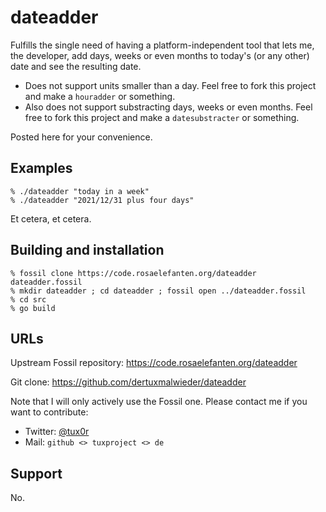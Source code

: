 # dateadder

Fulfills the single need of having a platform-independent tool that lets me, the developer, add days, weeks or even months to today's (or any other) date and see the resulting date.

* Does not support units smaller than a day. Feel free to fork this project and make a `houradder` or something.
* Also does not support substracting days, weeks or even months. Feel free to fork this project and make a `datesubstracter` or something.

Posted here for your convenience.

## Examples

    % ./dateadder "today in a week"
    % ./dateadder "2021/12/31 plus four days"

Et cetera, et cetera.

## Building and installation

    % fossil clone https://code.rosaelefanten.org/dateadder dateadder.fossil
    % mkdir dateadder ; cd dateadder ; fossil open ../dateadder.fossil
    % cd src
    % go build

## URLs

Upstream Fossil repository:
https://code.rosaelefanten.org/dateadder

Git clone:
https://github.com/dertuxmalwieder/dateadder

Note that I will only actively use the Fossil one. Please contact me if you want to contribute:

* Twitter: [@tux0r](https://twitter.com/tux0r)
* Mail: `github <> tuxproject <> de`

## Support

No.
